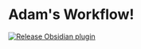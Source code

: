 # Adam's Workflow!

[![Release Obsidian plugin](https://github.com/lyonsquark/obsidian-lyonsquark-workflow/actions/workflows/release.yml/badge.svg)](https://github.com/lyonsquark/obsidian-lyonsquark-workflow/actions/workflows/release.yml)